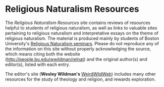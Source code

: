 # Religious Naturalism Resources

The _Religious Naturalism Resources_ site contains reviews of resources helpful to students of religious naturalism, as well as links to valuable sites pertaining to religious naturalism and interpretative essays on the theme of religious naturalism. The material is produced mainly by students of Boston University's [Religious Naturalism seminars](http://people.bu.edu/wwildman/relnat/index.htm). Please do not reproduce any of the information on this site without properly acknowledging the source, which means citing both the website (http://people.bu.edu/wwildman/relnat) and the original author(s) and editor(s), listed with each entry.

The editor's site (**Wesley Wildman's** [WeirdWildWeb](http://people.bu.edu/wwildman/WeirdWildWeb/index.htm)) includes many other resources for the study of theology and religion, and rewards exploration.

 
